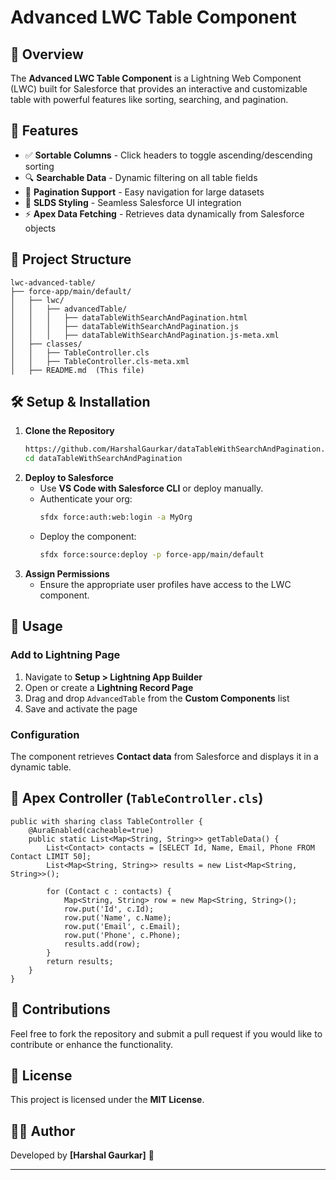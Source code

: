 # Advanced LWC Table Component

## 🚀 Overview
The **Advanced LWC Table Component** is a Lightning Web Component (LWC) built for Salesforce that provides an interactive and customizable table with powerful features like sorting, searching, and pagination.

## 🎯 Features
- ✅ **Sortable Columns** - Click headers to toggle ascending/descending sorting
- 🔍 **Searchable Data** - Dynamic filtering on all table fields
- 📑 **Pagination Support** - Easy navigation for large datasets
- 🎨 **SLDS Styling** - Seamless Salesforce UI integration
- ⚡ **Apex Data Fetching** - Retrieves data dynamically from Salesforce objects

## 📂 Project Structure
```plaintext
lwc-advanced-table/
├── force-app/main/default/
│   ├── lwc/
│   │   ├── advancedTable/
│   │   │   ├── dataTableWithSearchAndPagination.html
│   │   │   ├── dataTableWithSearchAndPagination.js
│   │   │   ├── dataTableWithSearchAndPagination.js-meta.xml
│   ├── classes/
│   │   ├── TableController.cls
│   │   ├── TableController.cls-meta.xml
│   ├── README.md  (This file)
```

## 🛠️ Setup & Installation
1. **Clone the Repository**
   ```sh
   https://github.com/HarshalGaurkar/dataTableWithSearchAndPagination.git
   cd dataTableWithSearchAndPagination
   ```
2. **Deploy to Salesforce**
   - Use **VS Code with Salesforce CLI** or deploy manually.
   - Authenticate your org:
     ```sh
     sfdx force:auth:web:login -a MyOrg
     ```
   - Deploy the component:
     ```sh
     sfdx force:source:deploy -p force-app/main/default
     ```
3. **Assign Permissions**
   - Ensure the appropriate user profiles have access to the LWC component.

## 🚀 Usage
### Add to Lightning Page
1. Navigate to **Setup > Lightning App Builder**
2. Open or create a **Lightning Record Page**
3. Drag and drop `AdvancedTable` from the **Custom Components** list
4. Save and activate the page

### Configuration
The component retrieves **Contact data** from Salesforce and displays it in a dynamic table.

## 📜 Apex Controller (`TableController.cls`)
```apex
public with sharing class TableController {
    @AuraEnabled(cacheable=true)
    public static List<Map<String, String>> getTableData() {
        List<Contact> contacts = [SELECT Id, Name, Email, Phone FROM Contact LIMIT 50];
        List<Map<String, String>> results = new List<Map<String, String>>();
        
        for (Contact c : contacts) {
            Map<String, String> row = new Map<String, String>();
            row.put('Id', c.Id);
            row.put('Name', c.Name);
            row.put('Email', c.Email);
            row.put('Phone', c.Phone);
            results.add(row);
        }
        return results;
    }
}
```

## 📢 Contributions
Feel free to fork the repository and submit a pull request if you would like to contribute or enhance the functionality.

## 📄 License
This project is licensed under the **MIT License**.

## 👨‍💻 Author
Developed by **[Harshal Gaurkar]** 🚀

---
